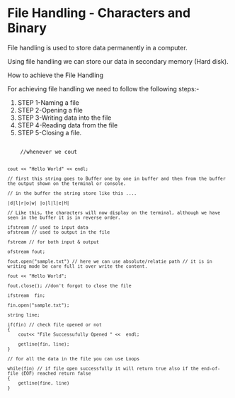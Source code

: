 # File Handling - Characters and Binary #

File handling is used to store data permanently in a computer. 

Using file handling we can store our data in secondary memory (Hard disk).

How to achieve the File Handling

For achieving file handling we need to follow the following steps:-

1. STEP 1-Naming a file
2. STEP 2-Opening a file
3. STEP 3-Writing data into the file
4. STEP 4-Reading data from the file
5. STEP 5-Closing a file.

<code>
    //whenever we cout 

    cout << "Hello World" << endl;

    // first this string goes to Buffer one by one in buffer and then from the buffer the output shown on the terminal or console.

    // in the buffer the string store like this ....  
     
    |d|l|r|o|w| |o|l|l|e|H| 

    // Like this, the characters will now display on the terminal, although we have seen in the buffer it is in reverse order.

    ifstream // used to input data 
    ofstream // used to output in the file  

    fstream // for both input & output

    ofstream fout;

    fout.open("sample.txt") // here we can use absolute/relatie path // it is in writing mode be care full it over write the content.

    fout << "Hello World";

    fout.close(); //don't forgot to close the file

    ifstream  fin;

    fin.open("sample.txt");
    
    string line;

    if(fin) // check file opened or not
    {
        cout<< "File Successufully Opened " <<  endl;

        getline(fin, line);
    }

    // for all the data in the file you can use Loops

    while(fin) // if file open successfully it will return true also if the end-of-file (EOF) reached return false
    {
        getline(fine, line)
    }


    
    
</code>